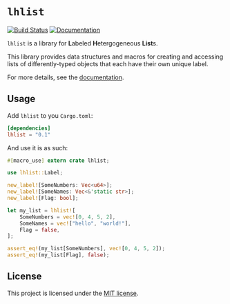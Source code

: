 # `lhlist`

[![Build Status](https://travis-ci.org/agnes-rs/lhlist.svg?branch=master)](https://travis-ci.org/agnes-rs/lhlist)
[![Documentation](https://docs.rs/lhlist/badge.svg)](https://docs.rs/lhlist/)

`lhlist` is a library for **L**abeled **H**etergogeneous **List**s.

This library provides data structures and macros for creating and accessing lists of differently-typed objects that each have their own unique label.

For more details, see the [documentation](https://docs.rs/lhlist).

## Usage

Add `lhlist` to you `Cargo.toml`:
```toml
[dependencies]
lhlist = "0.1"
```

And use it is as such:
```rust
#[macro_use] extern crate lhlist;

use lhlist::Label;

new_label![SomeNumbers: Vec<u64>];
new_label![SomeNames: Vec<&'static str>];
new_label![Flag: bool];

let my_list = lhlist![
    SomeNumbers = vec![0, 4, 5, 2],
    SomeNames = vec!["hello", "world!"],
    Flag = false,
];

assert_eq!(my_list[SomeNumbers], vec![0, 4, 5, 2]);
assert_eq!(my_list[Flag], false);
```

## License

This project is licensed under the [MIT license](LICENSE).
